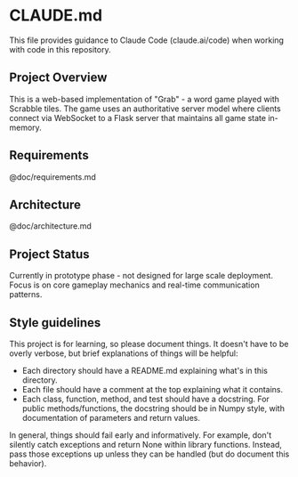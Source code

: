 # CLAUDE.md

This file provides guidance to Claude Code (claude.ai/code) when working with code in this repository.

## Project Overview

This is a web-based implementation of "Grab" - a word game played with Scrabble tiles. The game uses an authoritative server model where clients connect via WebSocket to a Flask server that maintains all game state in-memory.

## Requirements

@doc/requirements.md

## Architecture

@doc/architecture.md

## Project Status

Currently in prototype phase - not designed for large scale deployment. Focus is on core gameplay mechanics and real-time communication patterns.

## Style guidelines

This project is for learning, so please document things.  It doesn't have to be overly verbose, but brief explanations of things will be helpful:
- Each directory should have a README.md explaining what's in this directory.
- Each file should have a comment at the top explaining what it contains.
- Each class, function, method, and test should have a docstring.  For public methods/functions, the docstring should be in Numpy style, with
  documentation of parameters and return values.
  
In general, things should fail early and informatively.  For example, don't silently catch exceptions and return None within library functions.  Instead, pass those exceptions up unless they can be handled (but do document this behavior).


